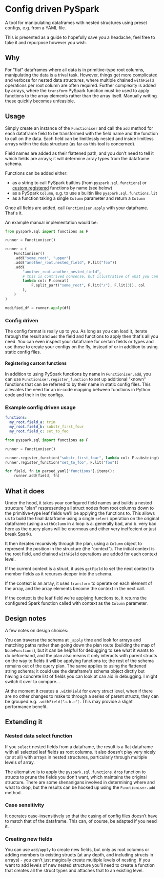 # Config driven PySpark

A tool for manipulating dataframes with nested structures using preset configs, e.g. from a YAML file.

This is presented as a guide to hopefully save you a headache, feel free to take it and repurpose however you wish.

## Why

For "flat" dataframes where all data is in primitive-type root columns, manipulating the data is a trival task. However, things get more complicated and verbose for nested data structures, where multiple chained `withField` operations per root column are often required. Further complexity is added by arrays, where the `transform` PySpark function must be used to apply functions to the array elements rather than the array itself. Manually writing these quickly becomes unfeasible.

## Usage

Simply create an instance of the `Functioniser` and call the `add` method for each dataframe field to be transformed with the field name and the function to call on the data. Each field can be limitlessly nested and inside limitless arrays within the data structure (as far as this tool is concerned).

Field names are added as their flattened path, and you don't need to tell it which fields are arrays; it will determine array types from the dataframe schema.

Functions can be added either:
- as a string to call PySpark builtins (from `pyspark.sql.functions`) or [custom registered](#registering-custom-functions) functions by name (see below)
- as a PySpark `Column`, e.g. to use a builtin like `pyspark.sql.functions.lit`
- as a function taking a single `Column` parameter and return a `Column`

Once all fields are added, call `Functioniser.apply` with your dataframe. That's it.

An example manual implementation would be:

```python
from pyspark.sql import functions as F

runner = Functioniser()

runner = (
    Functioniser()
    .add("some_root", "upper")
    .add("another_root.nested_field", F.lit("foo"))
    .add(
        "another_root.another_nested_field",
        # this is contrived nonsense, but illustrative of what you can do
        lambda col: F.concat(
            F.split_part("some_root", F.lit("/"), F.lit(3)), col
        ),
    )
)

modified_df = runner.apply(df)
```

### Config driven

The config format is really up to you. As long as you can load it, iterate through the result and `add` the field and functions to apply then that's all you need. You can even inspect your dataframe for certain fields or types and use those to create your configs on the fly, instead of or in addition to using static config files.

#### Registering custom functions

In addition to using PySpark functions by name in `Functioniser.add`, you can use `Functioniser.register_function` to set up additional "known" functions that can be referred to by their name in static config files. This alleviates the need for an in-code mapping between functions in Python code and their in the configs.

### Example config driven usage

```yaml
functions:
  my_root.field_a: trim
  my_root.field_b: substr_first_four
  my_root.field_c: set_to_foo
```

```python
from pyspark.sql import functions as F

runner = Functioniser()

runner.register_function("substr_first_four", lambda col: F.substring(col, 0, 4))
runner.register_function("set_to_foo", F.lit("foo"))

for field, fn in parsed_yaml["functions"].items():
    runner.add(field, fn)
```

## What it does

Under the hood, it takes your configured field names and builds a nested structure "plan" respresenting all struct nodes from root columns down to the primitive-type leaf fields we'll be applying the functions to. This allows us to build the final dataframe using a single `select` operation on the original dataframe (using a `withColumn` in a loop is a. generally bad, and b. very bad here as the query plans will be enormous and either very ineffecient or just break Spark).

It then iterates recursively through the plan, using a `Column` object to represent the position in the structure (the "context"). The initial context is the root field, and chained `withField` operations are added for each context level.

If the current context is a struct, it uses `getField` to set the next context to member fields as it recurses deeper into the schema.

If the context is an array, it uses `transform` to operate on each element of the array, and the array elements become the context in the next call.

If the context is the leaf field we're applying functions to, it returns the configured Spark function called with context as the `Column` parameter.

## Design notes

A few notes on design choices:

You can traverse the schema at `_apply` time and look for arrays and matching paths rather than going down the plan route (building the map of `NodeFunctions`), but it can be helpful for debugging to see what it wants to do beforehand, and the plan also means it only interacts with parent structs on the way to fields it will be applying functions to; the rest of the schema remains out of the query plan. The same applies to using the flattened string schema; it could use the dataframe's schema object dirctly but having a concrete list of fields you can look at can aid in debugging. I might switch it over to compare...

At the moment it creates a `.withField` for every struct level, when if there are no other changes to make to through a series of parent structs, they can be grouped e.g. `.withField("a.b.c")`. This may provide a slight performance benefit.

## Extending it

### Nested data select function

If you `select` nested fields from a dataframe, the result is a flat dataframe with all selected leaf fields as root columns. It also doesn't play very nicely (or at all) with arrays in nested structures, particularly through multiple levels of array.

The alternative is to apply the `pyspark.sql.functions.drop` function to structs to prune the fields you don't want, which maintains the original structure. There are some shenanigans involved in determining where and what to drop, but the results can be hooked up using the `Functioniser.add` method.

### Case sensitivity

It operates case-insensitively so that the casing of config files doesn't have to match that of the dataframe. This can, of course, be adapted if you need it.

### Creating new fields

You can use `add/apply` to create new fields, but only as root columns or adding members to existing structs (at any depth, and including structs in arrays) - you can't just magically create multiple levels of nesting. If you want to add levels of new nested structure you'll need to create a function that creates all the struct types and attaches that to an existing level.
